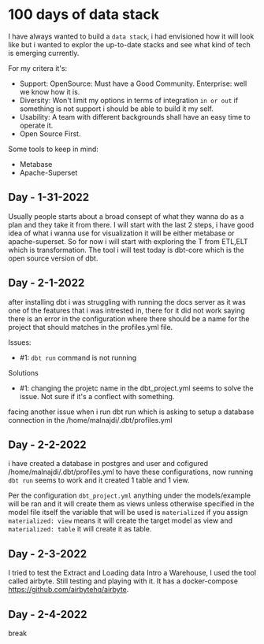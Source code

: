 # 100 days of data stack

I have always wanted to build a `data stack`, i had envisioned how it will look like but i wanted to explor the up-to-date stacks and 
see what kind of tech is emerging currently.

For my critera it's:

- Support: OpenSource: Must have a Good Community. Enterprise: well we know how it is.
- Diversity: Won't limit my options in terms of integration `in or out` if something is not support i should be able to build it my self.
- Usability: A team with different backgrounds shall have an easy time to operate it.
- Open Source First.

Some tools to keep in mind:

- Metabase
- Apache-Superset


## Day - 1-31-2022
Usually people starts about a broad consept of what they wanna do as a plan and they take it from there. I will start with the last 2 steps, 
i have good idea of what i wanna use for visualization it will be either metabase or apache-superset. So for now i will start with exploring 
the T from ETL,ELT which is transformation. The tool i will test today is dbt-core which is the open source version of dbt.


## Day - 2-1-2022
after installing dbt i was struggling with running the docs server as it was one of
the features that i was intrested in, there for it did not work saying there is an error
in the configuration where there should be a name for the project that should matches in the profiles.yml file.

Issues:
- #1: `dbt run` command is not running 

Solutions
- #1: changing the projetc name in the dbt_project.yml seems to solve the issue. Not sure if it's a conflect with something.

facing another issue when i run dbt run which is asking to setup a database connection in the /home/malnajdi/.dbt/profiles.yml


## Day - 2-2-2022
i have created a database in postgres and user and cofigured /home/malnajdi/.dbt/profiles.yml to have these configurations, now running `dbt run` seems to work and 
it created 1 table and 1 view.

Per the configuration `dbt_project.yml` anything under the models/example will be ran and it will create them as views unless otherwise specified in the model file itself
the variable that will be used is `materialized` if you assign `materialized: view` means it will create the target model as view and `materialized: table` it will create it as table.

## Day - 2-3-2022

I tried to test the Extract and Loading data Intro a Warehouse, I used the tool called airbyte. Still
testing and playing with it. It has a docker-compose https://github.com/airbytehq/airbyte.

## Day - 2-4-2022

break


